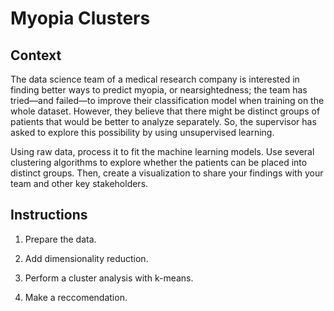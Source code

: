 # Myopia Clusters

## Context
The data science team of a medical research company is interested in finding better ways to predict myopia, or nearsightedness; the team has tried—and failed—to improve their classification model when training on the whole dataset. However, they believe that there might be distinct groups of patients that would be better to analyze separately. So, the supervisor has asked to explore this possibility by using unsupervised learning.

Using raw data, process it to fit the machine learning models. Use several clustering algorithms to explore whether the patients can be placed into distinct groups. Then, create a visualization to share your findings with your team and other key stakeholders.

## Instructions

1. Prepare the data.

2. Add dimensionality reduction.

3. Perform a cluster analysis with k-means.

4. Make a reccomendation.
